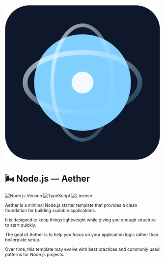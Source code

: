 <p align="center">
  <img src="logo.svg" alt="Logo">
</p>

# 🌬️ Node.js — Aether

![Node.js Version](https://img.shields.io/badge/Node.js-22%2B-339933?logo=nodedotjs&logoColor=white)
![TypeScript](https://img.shields.io/badge/TypeScript-5%2B-007ACC?logo=typescript&logoColor=white)
![License](https://img.shields.io/badge/License-MIT-yellow?logo=open-source-initiative&logoColor=white)

Aether is a minimal Node.js starter template that provides a clean foundation for building scalable applications.

It is designed to keep things lightweight while giving you enough structure to start quickly.

The goal of Aether is to help you focus on your application logic rather than boilerplate setup.

Over time, this template may evolve with best practices and commonly used patterns for Node.js projects.

